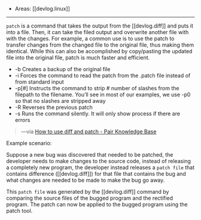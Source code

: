 
- Areas: [[devlog.linux]]

---

`patch` is a command that takes the output from the [[devlog.diff]] and puts it into a file. Then, it can take the filed output and overwrite another file with with the changes. For example, a common use is to use the patch to transfer changes from the changed file to the original file, thus making them identical. While this can also be accomplished by copy/pasting the updated file into the original file, patch is much faster and efficient.

- \-b Creates a backup of the original file
- \-i Forces the command to read the patch from the .patch file instead of from standard input
- \-p\[\#\] Instructs the command to strip \# number of slashes from the filepath to the filename. You’ll see in most of our examples, we use -p0 so that no slashes are stripped away
- \-R Reverses the previous patch
- \-s Runs the command silently. It will only show process if there are errors

> —via [How to use diff and patch - Pair Knowledge Base](https://www.pair.com/support/kb/paircloud-diff-and-patch/#what-is-patch)

Example scenario:

Suppose a new bug was discovered that needed to be patched, the developer needs to make changes to the source code, instead of releasing a completely new program, the developer instead releases a `patch file` that contains difference ([[devlog.diff]]) for that file that contains the bug and what changes are needed to be made to make the bug go away.

This `patch file` was generated by the [[devlog.diff]] command by comparing the source files of the bugged program and the rectified program. The patch can now be applied to the bugged program using the patch tool.
